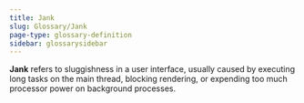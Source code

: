 ```yaml
---
title: Jank
slug: Glossary/Jank
page-type: glossary-definition
sidebar: glossarysidebar
---
```



**Jank** refers to sluggishness in a user interface, usually caused by executing long tasks on the main thread, blocking rendering, or expending too much processor power on background processes.
